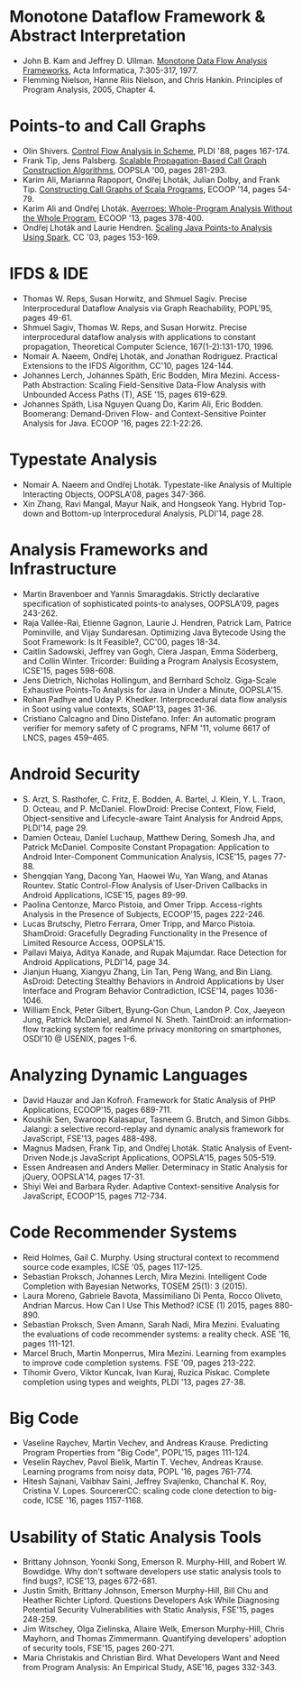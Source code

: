 # Monotone Dataflow Framework & Abstract Interpretation
- John B. Kam and Jeffrey D. Ullman. [Monotone Data Flow Analysis Frameworks](https://doi.org/10.1007/BF00290339), Acta Informatica, 7:305-317, 1977.  
- Flemming Nielson, Hanne Riis Nielson, and Chris Hankin. Principles of Program Analysis, 2005, Chapter 4.

# Points-to and Call Graphs
- Olin Shivers. [Control Flow Analysis in Scheme](http://dx.doi.org/10.1145/53990.54007), PLDI '88, pages 167-174.
- Frank Tip, Jens Palsberg. [Scalable Propagation-Based Call Graph Construction Algorithms](http://doi.acm.org/10.1145/353171.353190), OOPSLA '00, pages 281-293.
- Karim Ali, Marianna Rapoport, Ondřej Lhoták, Julian Dolby, and Frank Tip. [Constructing Call Graphs of Scala Programs](http://dx.doi.org/10.1007/978-3-662-44202-9_3), ECOOP '14, pages 54-79.  
- Karim Ali and Ondřej Lhoták. [Averroes: Whole-Program Analysis Without the Whole Program](http://dx.doi.org/10.1007/978-3-642-39038-8_16), ECOOP '13, pages 378-400.
- Ondřej Lhoták and Laurie Hendren. [Scaling Java Points-to Analysis Using Spark](https://doi.org/10.1007/3-540-36579-6_12), CC '03, pages 153-169.

# IFDS & IDE
- Thomas W. Reps, Susan Horwitz, and Shmuel Sagiv. Precise Interprocedural Dataflow Analysis via Graph Reachability, POPL'95, pages 49-61.
- Shmuel Sagiv, Thomas W. Reps, and Susan Horwitz. Precise interprocedural dataflow analysis with applications to constant propagation, Theoretical Computer Science, 167(1-2):131-170, 1996.
- Nomair A. Naeem, Ondřej Lhoták, and Jonathan Rodriguez. Practical Extensions to the IFDS Algorithm, CC'10, pages 124-144.
- Johannes Lerch, Johannes Späth, Eric Bodden, Mira Mezini. Access-Path Abstraction: Scaling Field-Sensitive Data-Flow Analysis with Unbounded Access Paths (T), ASE '15, pages 619-629.
- Johannes Späth, Lisa Nguyen Quang Do, Karim Ali, Eric Bodden. Boomerang: Demand-Driven Flow- and Context-Sensitive Pointer Analysis for Java. ECOOP '16, pages 22:1-22:26.

# Typestate Analysis
- Nomair A. Naeem and Ondřej Lhoták. Typestate-like Analysis of Multiple Interacting Objects, OOPSLA'08, pages 347-366.
- Xin Zhang, Ravi Mangal, Mayur Naik, and Hongseok Yang. Hybrid Top-down and Bottom-up Interprocedural Analysis, PLDI'14, page 28.

# Analysis Frameworks and Infrastructure
- Martin Bravenboer and Yannis Smaragdakis. Strictly declarative specification of sophisticated points-to analyses, OOPSLA'09, pages 243-262.
- Raja Vallée-Rai, Etienne Gagnon, Laurie J. Hendren, Patrick Lam, Patrice Pominville, and Vijay Sundaresan. Optimizing Java Bytecode Using the Soot Framework: Is It Feasible?, CC'00, pages 18-34.
- Caitlin Sadowski, Jeffrey van Gogh, Ciera Jaspan, Emma Söderberg, and Collin Winter. Tricorder: Building a Program Analysis Ecosystem, ICSE'15, pages 598-608.
- Jens Dietrich, Nicholas Hollingum, and Bernhard Scholz. Giga-Scale Exhaustive Points-To Analysis for Java in Under a Minute, OOPSLA'15.
- Rohan Padhye and Uday P. Khedker. Interprocedural data flow analysis in Soot using value contexts, SOAP'13, pages 31-36.
- Cristiano Calcagno and Dino Distefano. Infer: An automatic program verifier for memory safety of C programs, NFM '11, volume 6617 of LNCS, pages 459–465.

# Android Security
- S. Arzt, S. Rasthofer, C. Fritz, E. Bodden, A. Bartel, J. Klein, Y. L. Traon, D. Octeau, and P. McDaniel. FlowDroid: Precise Context, Flow, Field, Object-sensitive and Lifecycle-aware Taint Analysis for Android Apps, PLDI'14, page 29.
- Damien Octeau, Daniel Luchaup, Matthew Dering, Somesh Jha, and Patrick McDaniel. Composite Constant Propagation: Application to Android Inter-Component Communication Analysis, ICSE'15, pages 77-88.
- Shengqian Yang, Dacong Yan, Haowei Wu, Yan Wang, and Atanas Rountev. Static Control-Flow Analysis of User-Driven Callbacks in Android Applications, ICSE'15, pages 89-99.
- Paolina Centonze, Marco Pistoia, and Omer Tripp. Access-rights Analysis in the Presence of Subjects, ECOOP'15, pages 222-246.
- Lucas Brutschy, Pietro Ferrara, Omer Tripp, and Marco Pistoia. ShamDroid: Gracefully Degrading Functionality in the Presence of Limited Resource Access, OOPSLA'15.
- Pallavi Maiya, Aditya Kanade, and Rupak Majumdar. Race Detection for Android Applications, PLDI'14, page 34.
- Jianjun Huang, Xiangyu Zhang, Lin Tan, Peng Wang, and Bin Liang. AsDroid: Detecting Stealthy Behaviors in Android Applications by User Interface and Program Behavior Contradiction, ICSE'14, pages 1036-1046.
- William Enck, Peter Gilbert, Byung-Gon Chun, Landon P. Cox, Jaeyeon Jung, Patrick McDaniel, and Anmol N. Sheth. TaintDroid: an information-flow tracking system for realtime privacy monitoring on smartphones, OSDI'10 @ USENIX, pages 1-6.

# Analyzing Dynamic Languages
- David Hauzar and Jan Kofroň. Framework for Static Analysis of PHP Applications, ECOOP'15, pages 689-711.
- Koushik Sen, Swaroop Kalasapur, Tasneem G. Brutch, and Simon Gibbs. Jalangi: a selective record-replay and dynamic analysis framework for JavaScript, FSE'13, pages 488-498.
- Magnus Madsen, Frank Tip, and Ondřej Lhoták. Static Analysis of Event-Driven Node.js JavaScript Applications, OOPSLA'15, pages 505-519.
- Essen Andreasen and Anders Møller. Determinacy in Static Analysis for jQuery, OOPSLA'14, pages 17-31.
- Shiyi Wei and Barbara Ryder. Adaptive Context-sensitive Analysis for JavaScript, ECOOP'15, pages 712-734.

# Code Recommender Systems
- Reid Holmes, Gail C. Murphy. Using structural context to recommend source code examples, ICSE '05, pages 117-125.
- Sebastian Proksch, Johannes Lerch, Mira Mezini. Intelligent Code Completion with Bayesian Networks, TOSEM 25(1): 3 (2015).
- Laura Moreno, Gabriele Bavota, Massimiliano Di Penta, Rocco Oliveto, Andrian Marcus. How Can I Use This Method? ICSE (1) 2015, pages 880-890.
- Sebastian Proksch, Sven Amann, Sarah Nadi, Mira Mezini. Evaluating the evaluations of code recommender systems: a reality check. ASE '16, pages 111-121.
- Marcel Bruch, Martin Monperrus, Mira Mezini. Learning from examples to improve code completion systems. FSE '09, pages 213-222.
- Tihomir Gvero, Viktor Kuncak, Ivan Kuraj, Ruzica Piskac. Complete completion using types and weights, PLDI '13, pages 27-38.

# Big Code
- Vaseline Raychev, Martin Vechev, and Andreas Krause. Predicting Program Properties from "Big Code", POPL'15, pages 111-124.
- Veselin Raychev, Pavol Bielik, Martin T. Vechev, Andreas Krause. Learning programs from noisy data, POPL '16, pages 761-774.
- Hitesh Sajnani, Vaibhav Saini, Jeffrey Svajlenko, Chanchal K. Roy, Cristina V. Lopes. SourcererCC: scaling code clone detection to big-code, ICSE '16, pages 1157-1168.

# Usability of Static Analysis Tools
- Brittany Johnson, Yoonki Song, Emerson R. Murphy-Hill, and Robert W. Bowdidge. Why don't software developers use static analysis tools to find bugs?, ICSE'13, pages 672-681.
- Justin Smith, Brittany Johnson, Emerson Murphy-Hill, Bill Chu and Heather Richter Lipford. Questions Developers Ask While Diagnosing Potential Security Vulnerabilities with Static Analysis, FSE'15, pages 248-259.
- Jim Witschey, Olga Zielinska, Allaire Welk, Emerson Murphy-Hill, Chris Mayhorn, and Thomas Zimmermann. Quantifying developers' adoption of security tools, FSE'15, pages 260-271.
- Maria Christakis and Christian Bird. What Developers Want and Need from Program Analysis: An Empirical Study, ASE'16, pages 332-343.

